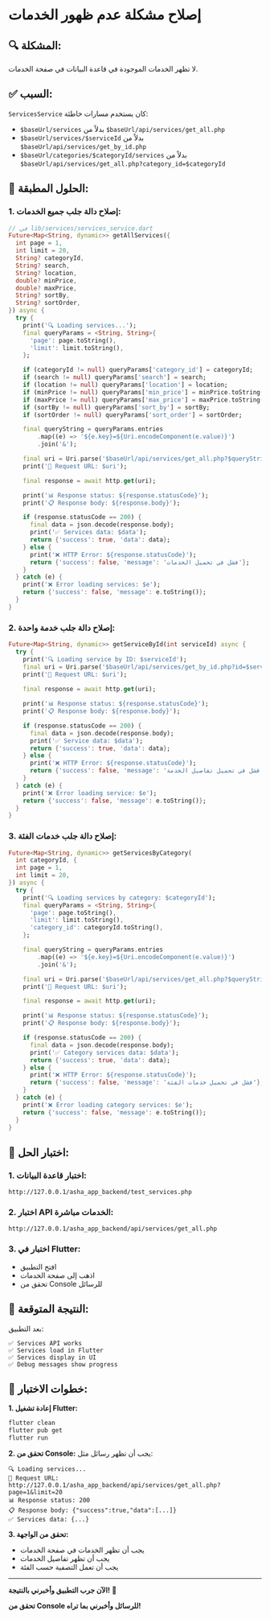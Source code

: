 # إصلاح مشكلة عدم ظهور الخدمات

## 🔍 **المشكلة:**
لا تظهر الخدمات الموجودة في قاعدة البيانات في صفحة الخدمات.

## ✅ **السبب:**
`ServicesService` كان يستخدم مسارات خاطئة:
- `$baseUrl/services` بدلاً من `$baseUrl/api/services/get_all.php`
- `$baseUrl/services/$serviceId` بدلاً من `$baseUrl/api/services/get_by_id.php`
- `$baseUrl/categories/$categoryId/services` بدلاً من `$baseUrl/api/services/get_all.php?category_id=$categoryId`

## 🔧 **الحلول المطبقة:**

### 1. **إصلاح دالة جلب جميع الخدمات:**
```dart
// في lib/services/services_service.dart
Future<Map<String, dynamic>> getAllServices({
  int page = 1,
  int limit = 20,
  String? categoryId,
  String? search,
  String? location,
  double? minPrice,
  double? maxPrice,
  String? sortBy,
  String? sortOrder,
}) async {
  try {
    print('🔍 Loading services...');
    final queryParams = <String, String>{
      'page': page.toString(),
      'limit': limit.toString(),
    };

    if (categoryId != null) queryParams['category_id'] = categoryId;
    if (search != null) queryParams['search'] = search;
    if (location != null) queryParams['location'] = location;
    if (minPrice != null) queryParams['min_price'] = minPrice.toString();
    if (maxPrice != null) queryParams['max_price'] = maxPrice.toString();
    if (sortBy != null) queryParams['sort_by'] = sortBy;
    if (sortOrder != null) queryParams['sort_order'] = sortOrder;

    final queryString = queryParams.entries
        .map((e) => '${e.key}=${Uri.encodeComponent(e.value)}')
        .join('&');

    final uri = Uri.parse('$baseUrl/api/services/get_all.php?$queryString');
    print('📡 Request URL: $uri');

    final response = await http.get(uri);

    print('📊 Response status: ${response.statusCode}');
    print('📋 Response body: ${response.body}');

    if (response.statusCode == 200) {
      final data = json.decode(response.body);
      print('✅ Services data: $data');
      return {'success': true, 'data': data};
    } else {
      print('❌ HTTP Error: ${response.statusCode}');
      return {'success': false, 'message': 'فشل في تحميل الخدمات'};
    }
  } catch (e) {
    print('❌ Error loading services: $e');
    return {'success': false, 'message': e.toString()};
  }
}
```

### 2. **إصلاح دالة جلب خدمة واحدة:**
```dart
Future<Map<String, dynamic>> getServiceById(int serviceId) async {
  try {
    print('🔍 Loading service by ID: $serviceId');
    final uri = Uri.parse('$baseUrl/api/services/get_by_id.php?id=$serviceId');
    print('📡 Request URL: $uri');
    
    final response = await http.get(uri);

    print('📊 Response status: ${response.statusCode}');
    print('📋 Response body: ${response.body}');

    if (response.statusCode == 200) {
      final data = json.decode(response.body);
      print('✅ Service data: $data');
      return {'success': true, 'data': data};
    } else {
      print('❌ HTTP Error: ${response.statusCode}');
      return {'success': false, 'message': 'فشل في تحميل تفاصيل الخدمة'};
    }
  } catch (e) {
    print('❌ Error loading service: $e');
    return {'success': false, 'message': e.toString()};
  }
}
```

### 3. **إصلاح دالة جلب خدمات الفئة:**
```dart
Future<Map<String, dynamic>> getServicesByCategory(
  int categoryId, {
  int page = 1,
  int limit = 20,
}) async {
  try {
    print('🔍 Loading services by category: $categoryId');
    final queryParams = <String, String>{
      'page': page.toString(),
      'limit': limit.toString(),
      'category_id': categoryId.toString(),
    };

    final queryString = queryParams.entries
        .map((e) => '${e.key}=${Uri.encodeComponent(e.value)}')
        .join('&');

    final uri = Uri.parse('$baseUrl/api/services/get_all.php?$queryString');
    print('📡 Request URL: $uri');

    final response = await http.get(uri);

    print('📊 Response status: ${response.statusCode}');
    print('📋 Response body: ${response.body}');

    if (response.statusCode == 200) {
      final data = json.decode(response.body);
      print('✅ Category services data: $data');
      return {'success': true, 'data': data};
    } else {
      print('❌ HTTP Error: ${response.statusCode}');
      return {'success': false, 'message': 'فشل في تحميل خدمات الفئة'};
    }
  } catch (e) {
    print('❌ Error loading category services: $e');
    return {'success': false, 'message': e.toString()};
  }
}
```

## 🧪 **اختبار الحل:**

### 1. **اختبار قاعدة البيانات:**
```
http://127.0.0.1/asha_app_backend/test_services.php
```

### 2. **اختبار API الخدمات مباشرة:**
```
http://127.0.0.1/asha_app_backend/api/services/get_all.php
```

### 3. **اختبار في Flutter:**
- افتح التطبيق
- اذهب إلى صفحة الخدمات
- تحقق من Console للرسائل

## 🎯 **النتيجة المتوقعة:**

بعد التطبيق:
```
✅ Services API works
✅ Services load in Flutter
✅ Services display in UI
✅ Debug messages show progress
```

## 📝 **خطوات الاختبار:**

**1. إعادة تشغيل Flutter:**
```bash
flutter clean
flutter pub get
flutter run
```

**2. تحقق من Console:**
يجب أن تظهر رسائل مثل:
```
🔍 Loading services...
📡 Request URL: http://127.0.0.1/asha_app_backend/api/services/get_all.php?page=1&limit=20
📊 Response status: 200
📋 Response body: {"success":true,"data":[...]}
✅ Services data: {...}
```

**3. تحقق من الواجهة:**
- يجب أن تظهر الخدمات في صفحة الخدمات
- يجب أن تظهر تفاصيل الخدمات
- يجب أن تعمل التصفية حسب الفئة

---

**الآن جرب التطبيق وأخبرني بالنتيجة!** 🎉

**تحقق من Console للرسائل وأخبرني بما تراه!** 